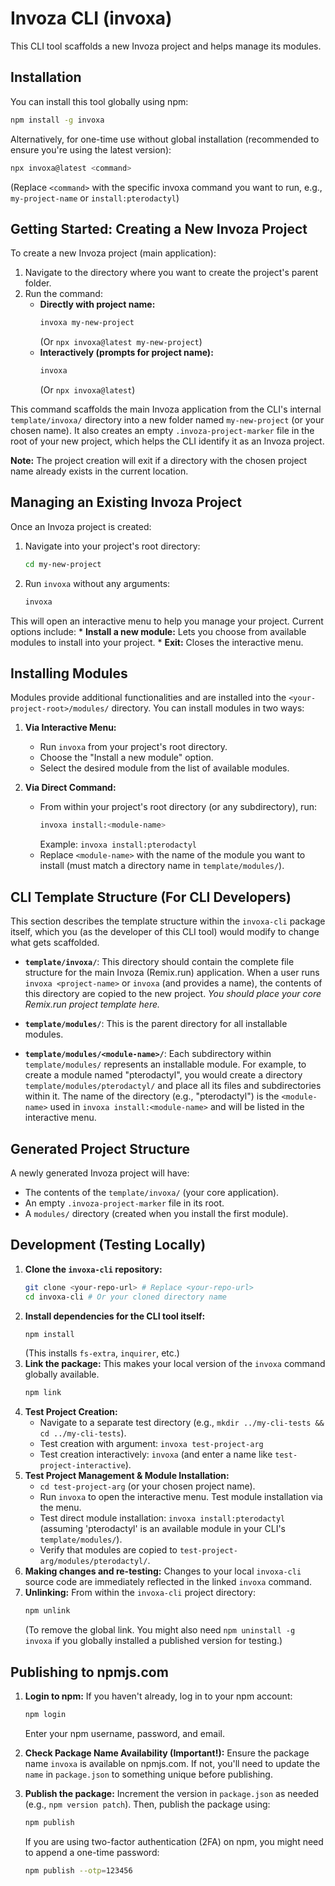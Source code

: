 # Invoza CLI (invoxa)

This CLI tool scaffolds a new Invoza project and helps manage its modules.

## Installation

You can install this tool globally using npm:
```bash
npm install -g invoxa
```

Alternatively, for one-time use without global installation (recommended to ensure you're using the latest version):
```bash
npx invoxa@latest <command>
```
(Replace `<command>` with the specific invoxa command you want to run, e.g., `my-project-name` or `install:pterodactyl`)

## Getting Started: Creating a New Invoza Project

To create a new Invoza project (main application):

1.  Navigate to the directory where you want to create the project's parent folder.
2.  Run the command:
    *   **Directly with project name:**
        ```bash
        invoxa my-new-project
        ```
        (Or `npx invoxa@latest my-new-project`)
    *   **Interactively (prompts for project name):**
        ```bash
        invoxa
        ```
        (Or `npx invoxa@latest`)

This command scaffolds the main Invoza application from the CLI's internal `template/invoxa/` directory into a new folder named `my-new-project` (or your chosen name). It also creates an empty `.invoza-project-marker` file in the root of your new project, which helps the CLI identify it as an Invoza project.

**Note:** The project creation will exit if a directory with the chosen project name already exists in the current location.

## Managing an Existing Invoza Project

Once an Invoza project is created:

1.  Navigate into your project's root directory:
    ```bash
    cd my-new-project
    ```
2.  Run `invoxa` without any arguments:
    ```bash
    invoxa
    ```
This will open an interactive menu to help you manage your project. Current options include:
    *   **Install a new module:** Lets you choose from available modules to install into your project.
    *   **Exit:** Closes the interactive menu.

## Installing Modules

Modules provide additional functionalities and are installed into the `<your-project-root>/modules/` directory. You can install modules in two ways:

1.  **Via Interactive Menu:**
    *   Run `invoxa` from your project's root directory.
    *   Choose the "Install a new module" option.
    *   Select the desired module from the list of available modules.

2.  **Via Direct Command:**
    *   From within your project's root directory (or any subdirectory), run:
        ```bash
        invoxa install:<module-name>
        ```
        Example: `invoxa install:pterodactyl`
    *   Replace `<module-name>` with the name of the module you want to install (must match a directory name in `template/modules/`).

## CLI Template Structure (For CLI Developers)

This section describes the template structure within the `invoxa-cli` package itself, which you (as the developer of this CLI tool) would modify to change what gets scaffolded.

*   **`template/invoxa/`**:
    This directory should contain the complete file structure for the main Invoza (Remix.run) application. When a user runs `invoxa <project-name>` or `invoxa` (and provides a name), the contents of this directory are copied to the new project.
    *You should place your core Remix.run project template here.*

*   **`template/modules/`**:
    This is the parent directory for all installable modules.

*   **`template/modules/<module-name>/`**:
    Each subdirectory within `template/modules/` represents an installable module. For example, to create a module named "pterodactyl", you would create a directory `template/modules/pterodactyl/` and place all its files and subdirectories within it.
    The name of the directory (e.g., "pterodactyl") is the `<module-name>` used in `invoxa install:<module-name>` and will be listed in the interactive menu.

## Generated Project Structure

A newly generated Invoza project will have:
*   The contents of the `template/invoxa/` (your core application).
*   An empty `.invoza-project-marker` file in its root.
*   A `modules/` directory (created when you install the first module).

## Development (Testing Locally)

1.  **Clone the `invoxa-cli` repository:**
    ```bash
    git clone <your-repo-url> # Replace <your-repo-url>
    cd invoxa-cli # Or your cloned directory name
    ```
2.  **Install dependencies for the CLI tool itself:**
    ```bash
    npm install
    ```
    (This installs `fs-extra`, `inquirer`, etc.)
3.  **Link the package:**
    This makes your local version of the `invoxa` command globally available.
    ```bash
    npm link
    ```
4.  **Test Project Creation:**
    *   Navigate to a separate test directory (e.g., `mkdir ../my-cli-tests && cd ../my-cli-tests`).
    *   Test creation with argument: `invoxa test-project-arg`
    *   Test creation interactively: `invoxa` (and enter a name like `test-project-interactive`).
5.  **Test Project Management & Module Installation:**
    *   `cd test-project-arg` (or your chosen project name).
    *   Run `invoxa` to open the interactive menu. Test module installation via the menu.
    *   Test direct module installation: `invoxa install:pterodactyl` (assuming 'pterodactyl' is an available module in your CLI's `template/modules/`).
    *   Verify that modules are copied to `test-project-arg/modules/pterodactyl/`.
6.  **Making changes and re-testing:**
    Changes to your local `invoxa-cli` source code are immediately reflected in the linked `invoxa` command.
7.  **Unlinking:**
    From within the `invoxa-cli` project directory:
    ```bash
    npm unlink
    ```
    (To remove the global link. You might also need `npm uninstall -g invoxa` if you globally installed a published version for testing.)

## Publishing to npmjs.com

1.  **Login to npm:**
    If you haven't already, log in to your npm account:
    ```bash
    npm login
    ```
    Enter your npm username, password, and email.

2.  **Check Package Name Availability (Important!):**
    Ensure the package name `invoxa` is available on npmjs.com. If not, you'll need to update the `name` in `package.json` to something unique before publishing.

3.  **Publish the package:**
    Increment the version in `package.json` as needed (e.g., `npm version patch`).
    Then, publish the package using:
    ```bash
    npm publish
    ```
    If you are using two-factor authentication (2FA) on npm, you might need to append a one-time password:
    ```bash
    npm publish --otp=123456
    ```
